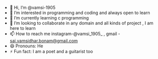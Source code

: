 - 👋 Hi, I’m @vamsi-1905
- 👀 I’m interested in programming and coding and always open to learn
- 🌱 I’m currently learning c programming 
- 💞️ I’m looking to collaborate in any domain and all kinds of project , I am here to learn
- 📫 How to reach me instagram-@vamsi_1905_ , gmail - sai.vamsidhar.bonam@gmail.com
- 😄 Pronouns: He
- ⚡ Fun fact: I am a poet and a guitarist too
<!---
vamsi-1905/vamsi-1905 is a ✨ special ✨ repository because its `README.md` (this file) appears on your GitHub profile.
You can click the Preview link to take a look at your changes.
--->
